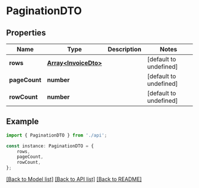 # PaginationDTO


## Properties

Name | Type | Description | Notes
------------ | ------------- | ------------- | -------------
**rows** | [**Array&lt;InvoiceDto&gt;**](InvoiceDto.md) |  | [default to undefined]
**pageCount** | **number** |  | [default to undefined]
**rowCount** | **number** |  | [default to undefined]

## Example

```typescript
import { PaginationDTO } from './api';

const instance: PaginationDTO = {
    rows,
    pageCount,
    rowCount,
};
```

[[Back to Model list]](../README.md#documentation-for-models) [[Back to API list]](../README.md#documentation-for-api-endpoints) [[Back to README]](../README.md)
